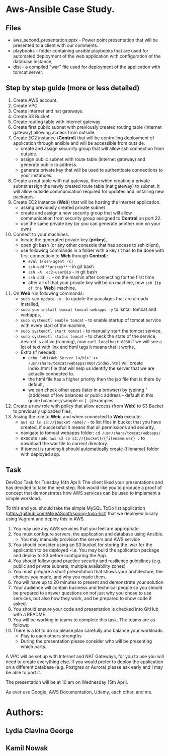 # Aws-Ansible Case Study.

## Files
- aws_second_presentation.pptx - Power point presentation that will be presented to a client with our comments. 
- playbooks - folder containing ansible playbooks that are used for automated deployment of the web application with configuration of the database instance,
- dist - a compiled "war" file used for deployment of the application with tomcat server.

## **Step by step guide (more or less detailed)**
1. Create AWS account. 
2. Create VPC
3. Create internet and nat gateways. 
4. Create S3 Bucket. 
5. Create routing table with internet gateway
6. Create first public subnet with previously created routing table (internet gateway) allowing access from outside. 
7. Create EC2 instance (**Control**) that will be controlling deployment of application through ansible and will be accessible from outside. 
    - create and assign securirty group that will allow ssh connection from outside.
    - assign public subnet with route table (internet gateway) and generate public ip address.
    - generate private key that will be used to authenticate connections to your instances. 
8. Create a rout table with nat gateway, then when creating a private subnet assign the newly created route table (nat gateway) to subnet, it will allow outside communication required for updates and installing new packages. 
8. Create EC2 instance (**Web**) that will be hosting the internet application. 
    - assing previously created private subnet
    - create and assign a new security group that will allow communication from security group assigned to **Control** on port 22. 
    - use the same private key (or you can generate another one on your own)
9. Connect to your machines. 
   - locate the generated private key (**prikey**),
   - open git bash (or any other conesole that has access to ssh client),
   - use following commands in a folder with a key (it has to be done with first connectioin to **Web** through **Control**):
     - `eval $(ssh-agent -s)`
     - `ssh-add` `**prikey**` - in git bash
     - `ssh -A  ec2-user@ip` - in git bash 
     - `ssh-add -L` - on the mashin after connecting for the first time
     - after all of that your private key will be on machine, now `ssh {ip of the `**Web**`}` machine,
10. On **Web** run following commands:
    - `sudo yum update -y` - to update the pacakges that are already installed, 
    - `sudo yum install tomcat tomcat-webapps -y` to isntall tomcat and webapps,
    - `sudo systemctl enable tomcat` - to enable startup of tomcat service with every start of the machine,
    - `sudo systemctl start tomcat` - to manually start the tomcat service,
    - `sudo systemctl status tomcat` - to check the state of the service, desired is active (running), now `curl localhost:8080` if we will see a lot of text with linx and html tags it means that it works, 
    - Extra (if needed):
      - `echo "<h1>Web Server 1</h1>" >> /usr/share/tomcat/webapps/ROOT/index.html` will create index.html file that will help us identify the server that we are actually connected to. 
      - the html file has a higher priority then the jsp file that is there by default, 
      - we can check other apps (later in a browser) by typinng "{adddress of low balances or public address - default in this guide balancer}/sample or {...}/examples
11. Create a new role with policy that allow access (from **Web**) to S3 Bucket to previously uploaded files, 
12. Assing the role to **Web**, and when connected to **Web** execute:
    - `aws s3 ls s3://{bucket name}/` - to list files in bucket that you have created, if successfull it means that all permissions and security, 
    - navigate to tomcat webapps folder: `cd /usr/share/tomcat/webapps/`
    - execute `sudo aws s3 cp s3://{bucket}/{filename.war} .` to download the war file to current directory. 
    - if tomcat is running it should automatically create {filename} folder with deployed app. 

## **Task**

DevOps Task for Tuesday 14th April:
The client liked your presentations and has decided to take the next step.  Rob would like you to produce a proof of concept that demonstrates how AWS services can be used to implement a simple workload.

To this end you should take the simple MySQL ToDo list application (https://github.com/MikeAScott/spring-todo-list) that we deployed locally using Vagrant and deploy this in AWS.

1.	You may use any AWS services that you feel are appropriate
2.	You must configure servers, the application and database using Ansible.
    -	You may manually provision the servers and AWS service
3.	You should consider using an S3 bucket for storing the .war for the application to be deployed
    -i.e. You may build the application package and deploy to S3 before configuring the App.
4.	You should follow good practice security and resilience guidelines (e.g. public and private subnets, multiple availability zones)
5.	You must prepare a short presentation that shows your architecture, the choices you made, and why you made them.
6.	You will have up to 20 minutes to present and demonstrate your solution
7.	Your audience will contain business and technical people so you should be prepared to answer questions on not just why you chose to use services, but also how they   work, and be prepared to show code if asked.
8.	You should ensure your code and presentation is checked into GitHub with a README.
9.	You will be working in teams to complete this task. The teams are as follows:
10.	There is a lot to do so please plan carefully and balance your workloads.
    - Play to each others strengths
    - During the presentation please consider who will be presenting which parts.

A VPC will be set up with Internet and NAT Gateways, for you to use you will need to create everything else.
If you would prefer to deploy the application on a different database (e.g. Postgres or Aurora) please ask early and I may be able to port it.

The presentation will be at 10 am on Wednesday 15th April.
 
As ever use Google, AWS Documentation, Udemy, each other, and me.

# Authors:
## Lydia Clavina George
## Kamil Nowak